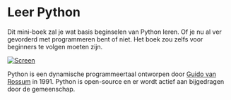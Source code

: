 Leer Python
======

Dit mini-boek zal je wat basis beginselen van Python leren. Of je nu al ver gevorderd met programmeren bent of niet. Het boek zou zelfs voor beginners te volgen moeten zijn.

[![Screen](http://upload.wikimedia.org/wikipedia/commons/4/4a/Python3-powered_hello-world.svg)](http://upload.wikimedia.org/wikipedia/commons/4/4a/Python3-powered_hello-world.svg)

Python is een dynamische programmeertaal ontworpen door [Guido van Rossum](http://nl.wikipedia.org/wiki/Guido_van_Rossum) in 1991. Python is open-source en er wordt actief aan bijgedragen door de gemeenschap.
